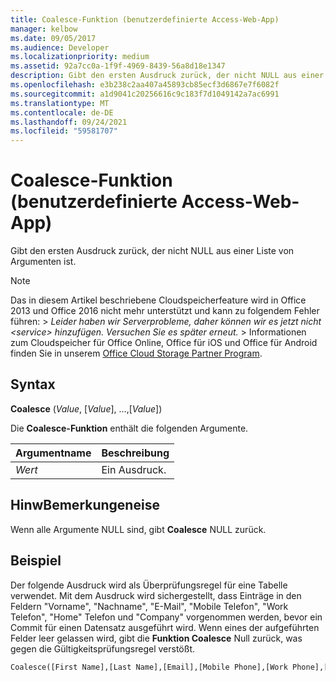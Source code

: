 ```yaml
---
title: Coalesce-Funktion (benutzerdefinierte Access-Web-App)
manager: kelbow
ms.date: 09/05/2017
ms.audience: Developer
ms.localizationpriority: medium
ms.assetid: 92a7cc0a-1f9f-4969-8439-56a8d18e1347
description: Gibt den ersten Ausdruck zurück, der nicht NULL aus einer Liste von Argumenten ist.
ms.openlocfilehash: e3b238c2aa407a45893cb85ecf3d6867e7f6082f
ms.sourcegitcommit: a1d9041c20256616c9c183f7d1049142a7ac6991
ms.translationtype: MT
ms.contentlocale: de-DE
ms.lasthandoff: 09/24/2021
ms.locfileid: "59581707"
---
```

# <a name="coalesce-function-access-custom-web-app"></a>Coalesce-Funktion (benutzerdefinierte Access-Web-App)

Gibt den ersten Ausdruck zurück, der nicht NULL aus einer Liste von Argumenten ist.
  
> [!NOTE]
> Das in diesem Artikel beschriebene Cloudspeicherfeature wird in Office 2013 und Office 2016 nicht mehr unterstützt und kann zu folgendem Fehler führen: > *Leider haben wir Serverprobleme, daher können wir es jetzt nicht \<service\> hinzufügen. Versuchen Sie es später erneut.* > Informationen zum Cloudspeicher für Office Online, Office für iOS und Office für Android finden Sie in unserem [Office Cloud Storage Partner Program](https://dev.office.com/programs/officecloudstorage). 
  
## <a name="syntax"></a>Syntax

**Coalesce** (*Value*, [*Value*], ...,[*Value*]) 
  
Die **Coalesce-Funktion** enthält die folgenden Argumente. 
  
|**Argumentname**|**Beschreibung**|
|:-----|:-----|
| *Wert*  <br/> |Ein Ausdruck.  <br/> |
   
## <a name="remarks"></a>HinwBemerkungeneise

Wenn alle Argumente NULL sind, gibt **Coalesce** NULL zurück. 
  
## <a name="example"></a>Beispiel

Der folgende Ausdruck wird als Überprüfungsregel für eine Tabelle verwendet. Mit dem Ausdruck wird sichergestellt, dass Einträge in den Feldern "Vorname", "Nachname", "E-Mail", "Mobile Telefon", "Work Telefon", "Home" Telefon und "Company" vorgenommen werden, bevor ein Commit für einen Datensatz ausgeführt wird. Wenn eines der aufgeführten Felder leer gelassen wird, gibt die **Funktion Coalesce** Null zurück, was gegen die Gültigkeitsprüfungsregel verstößt. 
  
```vb
Coalesce([First Name],[Last Name],[Email],[Mobile Phone],[Work Phone],[Home Phone],[Company]) Is Not Null
```


